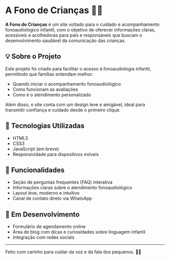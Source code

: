 # A Fono de Crianças 👧🧒

**A Fono de Crianças** é um site voltado para o cuidado e acompanhamento fonoaudiológico infantil, com o objetivo de oferecer informações claras, acessíveis e acolhedoras para pais e responsáveis que buscam o desenvolvimento saudável da comunicação das crianças.

## 💡 Sobre o Projeto

Este projeto foi criado para facilitar o acesso à fonoaudiologia infantil, permitindo que famílias entendam melhor:
- Quando iniciar o acompanhamento fonoaudiológico
- Como funcionam as avaliações
- Como é o atendimento personalizado

Além disso, o site conta com um design leve e amigável, ideal para transmitir confiança e cuidado desde o primeiro clique.

## 🔧 Tecnologias Utilizadas

- HTML5
- CSS3
- JavaScript (em breve)
- Responsividade para dispositivos móveis

## 🎯 Funcionalidades

- Seção de perguntas frequentes (FAQ) interativa
- Informações claras sobre o atendimento fonoaudiológico
- Layout leve, moderno e intuitivo
- Canal de contato direto via WhatsApp

## 🚀 Em Desenvolvimento

- Formulário de agendamento online
- Área de blog com dicas e curiosidades sobre linguagem infantil
- Integração com redes sociais

---

Feito com carinho para cuidar da voz e da fala dos pequenos. 💬💛

